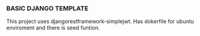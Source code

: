 ### BASIC DJANGO TEMPLATE

This project uses djangorestframework-simplejwt.
Has dokerfile for ubuntu enviroment and there is seed funtion.
